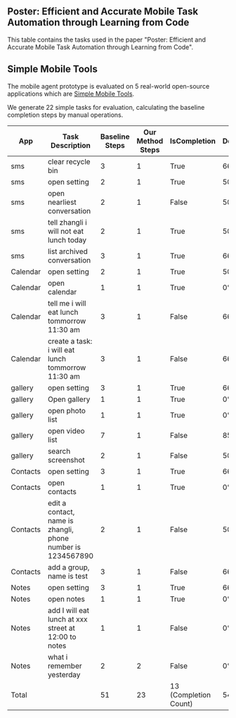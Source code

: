 ## Poster: Efficient and Accurate Mobile Task Automation through Learning from Code
This table contains the tasks used in the paper "Poster: Efficient and Accurate Mobile Task Automation through Learning from Code".

## Simple Mobile Tools
The mobile agent prototype is evaluated on 5 real-world open-source applications which are [Simple Mobile Tools](https://github.com/SimpleMobileTools).

We generate 22 simple tasks for evaluation, calculating the baseline completion steps by manual operations.

| App      | Task Description                                            | Baseline Steps | Our Method Steps | IsCompletion          | Steps Decrease Rate |
| -------- | ----------------------------------------------------------- | -------------- | ---------------- | --------------------- | ------------------- |
| sms      | clear recycle bin                                           | 3              | 1                | True                  | 66.67%              |
| sms      | open setting                                                | 2              | 1                | True                  | 50%                 |
| sms      | open nearliest conversation                                 | 2              | 1                | False                 | 50%                 |
| sms      | tell zhangli i will not eat lunch today                     | 2              | 1                | True                  | 50%                 |
| sms      | list archived conversation                                  | 3              | 1                | True                  | 66.67%              |
| Calendar | open setting                                                | 2              | 1                | True                  | 50%                 |
| Calendar | open calendar                                               | 1              | 1                | True                  | 0%                  |
| Calendar | tell me i will eat lunch tommorrow 11:30 am                 | 3              | 1                | False                 | 66.67%              |
| Calendar | create a task: i will eat lunch tommorrow 11:30 am          | 3              | 1                | False                 | 66.67%              |
| gallery  | open setting                                                | 3              | 1                | True                  | 66.67%              |
| gallery  | Open gallery                                                | 1              | 1                | True                  | 0%                  |
| gallery  | open photo list                                             | 1              | 1                | True                  | 0%                  |
| gallery  | open video list                                             | 7              | 1                | False                 | 85.71%              |
| gallery  | search screenshot                                           | 2              | 1                | False                 | 50%                 |
| Contacts | open setting                                                | 3              | 1                | True                  | 66.67%              |
| Contacts | open contacts                                               | 1              | 1                | True                  | 0%                  |
| Contacts | edit a contact, name is zhangli, phone number is 1234567890 | 2              | 1                | False                 | 50%                 |
| Contacts | add a group, name is test                                   | 3              | 1                | False                 | 66.67%              |
| Notes    | open setting                                                | 3              | 1                | True                  | 66.67%              |
| Notes    | open notes                                                  | 1              | 1                | True                  | 0%                  |
| Notes    | add I will eat lunch at xxx street at 12:00 to notes        | 1              | 1                | False                 | 0%                  |
| Notes    | what i remember yesterday                                   | 2              | 2                | False                 | 0%                  |
| Total    |                                                             | 51             | 23               | 13 (Completion Count) | 54.90%              |
